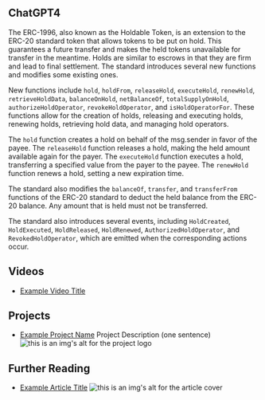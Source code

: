 ## ChatGPT4

The ERC-1996, also known as the Holdable Token, is an extension to the ERC-20 standard token that allows tokens to be put on hold. This guarantees a future transfer and makes the held tokens unavailable for transfer in the meantime. Holds are similar to escrows in that they are firm and lead to final settlement. The standard introduces several new functions and modifies some existing ones.

New functions include `hold`, `holdFrom`, `releaseHold`, `executeHold`, `renewHold`, `retrieveHoldData`, `balanceOnHold`, `netBalanceOf`, `totalSupplyOnHold`, `authorizeHoldOperator`, `revokeHoldOperator`, and `isHoldOperatorFor`. These functions allow for the creation of holds, releasing and executing holds, renewing holds, retrieving hold data, and managing hold operators.

The `hold` function creates a hold on behalf of the msg.sender in favor of the payee. The `releaseHold` function releases a hold, making the held amount available again for the payer. The `executeHold` function executes a hold, transferring a specified value from the payer to the payee. The `renewHold` function renews a hold, setting a new expiration time.

The standard also modifies the `balanceOf`, `transfer`, and `transferFrom` functions of the ERC-20 standard to deduct the held balance from the ERC-20 balance. Any amount that is held must not be transferred.

The standard also introduces several events, including `HoldCreated`, `HoldExecuted`, `HoldReleased`, `HoldRenewed`, `AuthorizedHoldOperator`, and `RevokedHoldOperator`, which are emitted when the corresponding actions occur.

## Videos

- [Example Video Title](https://www.youtube.com/watch?v=TDGq4aeevgY)

## Projects

- [Example Project Name](https://xxxx.xxx/xxxxx) Project Description (one sentence) ![this is an img's alt for the project logo](https://xxxx.xxx/project-logo.xxx)

## Further Reading

- [Example Article Title](https://xxxx.xxx/xxxxx) ![this is an img's alt for the article cover](https://xxxx.xxx/article-cover.xxx)
